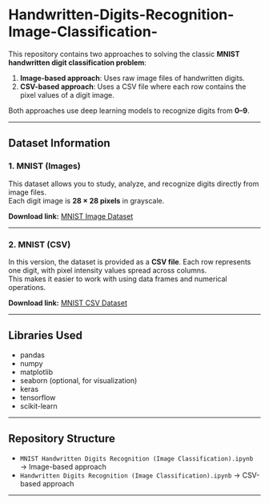# Handwritten-Digits-Recognition-Image-Classification-

This repository contains two approaches to solving the classic **MNIST handwritten digit classification problem**:

1. **Image-based approach**: Uses raw image files of handwritten digits.  
2. **CSV-based approach**: Uses a CSV file where each row contains the pixel values of a digit image.  

Both approaches use deep learning models to recognize digits from **0–9**.  

---

## Dataset Information

### 1. MNIST (Images)
This dataset allows you to study, analyze, and recognize digits directly from image files.  
Each digit image is **28 × 28 pixels** in grayscale.  

**Download link:** [MNIST Image Dataset](https://datahack.analyticsvidhya.com/contest/practice-problem-identify-the-digits/)

---

### 2. MNIST (CSV)
In this version, the dataset is provided as a **CSV file**. Each row represents one digit, with pixel intensity values spread across columns.  
This makes it easier to work with using data frames and numerical operations.  

**Download link:** [MNIST CSV Dataset]([https://www.kaggle.com/datasets/oddrationale/mnist-in-csv](https://www.kaggle.com/competitions/digit-recognizer/data?select=test.csv))

---

## Libraries Used

- pandas  
- numpy  
- matplotlib  
- seaborn (optional, for visualization)  
- keras  
- tensorflow  
- scikit-learn  

---

## Repository Structure

- `MNIST Handwritten Digits Recognition (Image Classification).ipynb` → Image-based approach  
- `Handwritten Digits Recognition (Image Classification).ipynb` → CSV-based approach  

---
